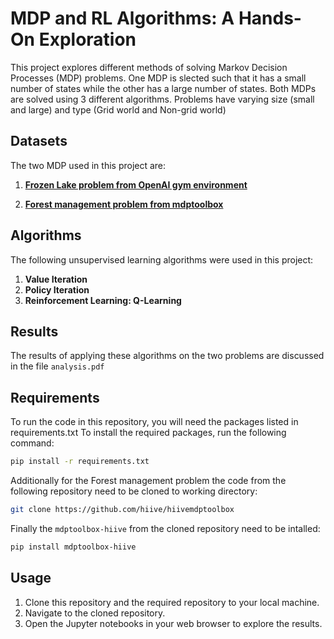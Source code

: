 # MDP and RL Algorithms: A Hands-On Exploration

This project explores different methods of solving Markov Decision Processes (MDP) problems. One MDP is slected such that it has a small number of states while the other has a large number of states.
Both MDPs are solved using 3 different algorithms. 
Problems have varying size (small and large) and type (Grid world and Non-grid world)

## Datasets

The two MDP used in this project are:

1. **[Frozen Lake problem from OpenAI gym environment](https://gym.openai.com/envs/FrozenLake-v0)**

2. **[Forest management problem from mdptoolbox](https://gym.openai.com/envs/FrozenLake-v0)**
## Algorithms

The following unsupervised learning algorithms were used in this project:

1. **Value Iteration**
2. **Policy Iteration**
3. **Reinforcement Learning: Q-Learning**


## Results

The results of applying these algorithms on the two problems are discussed in the file `analysis.pdf`

## Requirements

To run the code in this repository, you will need the packages listed in requirements.txt
To install the required packages, run the following command: 
```sh
pip install -r requirements.txt
```
Additionally for the Forest management problem  the code from the following repository need to be cloned to working directory:
```sh
git clone https://github.com/hiive/hiivemdptoolbox
```
Finally the `mdptoolbox-hiive` from the cloned repository need to be intalled:

```sh
pip install mdptoolbox-hiive
```
## Usage

1. Clone this repository and the required repository to your local machine.
2. Navigate to the cloned repository.
3. Open the Jupyter notebooks in your web browser to explore the results.

